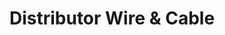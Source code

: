 ---
title: "Distributor Wire & Cable"
url: /saint-paul/distributor-wire-and-cable/
shop: wholesale
---